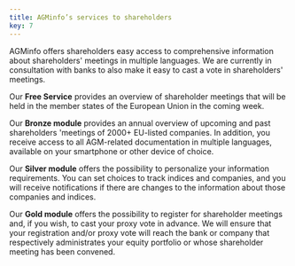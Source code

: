 ```yaml
---
title: AGMinfo’s services to shareholders
key: 7
---
```


AGMinfo offers shareholders easy access to comprehensive information about shareholders' meetings in multiple languages. We are currently in consultation with banks to also make it easy  to cast a vote  in shareholders' meetings.

Our **Free Service** provides an overview of shareholder meetings that will be held in the member states of the European Union in the coming week.

Our **Bronze module** provides an annual overview of upcoming and past shareholders 'meetings of 2000+ EU-listed companies. In addition, you receive access to all AGM-related documentation in multiple languages, available on your smartphone or other device of choice.

Our **Silver module** offers the possibility to personalize your information requirements. You can set choices to track indices and companies, and you will receive notifications if there are changes to the information about those companies and indices.

Our **Gold module** offers the possibility to register for shareholder meetings and, if you wish, to cast your proxy vote in advance. We will ensure that your registration and/or proxy vote will reach the bank or company that respectively administrates your equity portfolio or whose shareholder meeting has been convened.